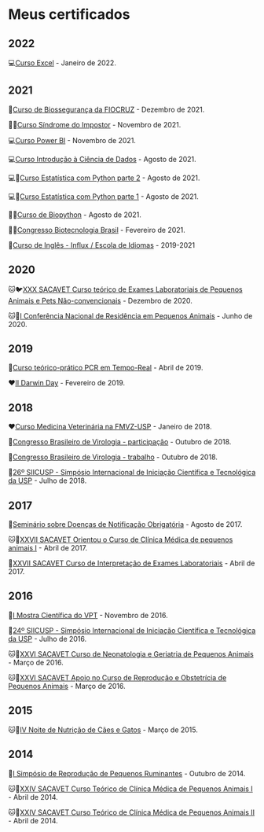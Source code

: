 # Meus certificados

## **2022**

:computer:[Curso Excel](./certificates/alura-excel-01.pdf) - Janeiro de 2022.

## **2021**

:microscope:[Curso de Biossegurança da FIOCRUZ](./certificates/biosseg-fiocruz.pdf) - Dezembro de 2021.

:ok_woman:[Curso Síndrome do Impostor](./certificates/alura-sindrome.pdf) - Novembro de 2021.

:computer:[Curso Power BI](./certificates/alura-powerbi.pdf) - Novembro de 2021.

:computer:[Curso Introdução à Ciência de Dados](./certificates/intro_DS-2021.pdf) - Agosto de 2021.

:computer::snake:[Curso Estatística com Python parte 2](./certificates/alura-estatistica-2.pdf) - Agosto de 2021.

:computer::snake:[Curso Estatística com Python parte 1](./certificates/alura-estatistica-1.pdf) - Agosto de 2021.

:sunflower::snake:[Curso de Biopython](./certificates/biopython-2021.pdf) - Agosto de 2021.

:microscope::sunflower:[Congresso Biotecnologia Brasil](./certificates/congresso-biotecnologia-2020.pdf) - Fevereiro de 2021.

:rainbow:[Curso de Inglês - Influx / Escola de Idiomas](./certificates/influx.pdf) - 2019-2021

## **2020**

:cat::bird:[XXX SACAVET Curso teórico de Exames Laboratoriais de Pequenos Animais e Pets Não-convencionais](./certificates/sacavet-2020.pdf) - Dezembro de 2020.

:cat::dog:[I Conferência Nacional de Residência em Pequenos Animais](./certificates/residencia-2020.pdf) - Junho de 2020.

## **2019**

:microscope:[Curso teórico-prático PCR em Tempo-Real](./certificates/curso-qpcr.pdf) - Abril de 2019.

:heart:[II Darwin Day](./certificates/DarwinDayII.pdf) - Fevereiro de 2019.

## **2018**

:heart:[Curso Medicina Veterinária na FMVZ-USP](./certificates/diploma.png) - Janeiro de 2018.

:microscope:[Congresso Brasileiro de Virologia - participação](./certificates/congresso-participacao.pdf) - Outubro de 2018.

:microscope:[Congresso Brasileiro de Virologia - trabalho](./certificates/congresso-participacao.pdf) - Outubro de 2018.

:microscope:[26º SIICUSP - Simpósio Internacional de Iniciação Científica e Tecnológica da USP](./certificates/SIICUSP-26-2018.pdf) - Julho de 2018.

## **2017**

:microscope:[Seminário sobre Doenças de Notificação Obrigatória](./certificates/doenca-no-2017.pdf) - Agosto de 2017.

:cat::dog:[XXVII SACAVET Orientou o Curso de Clínica Médica de pequenos animais I](./certificates/sacavet-27-cli.pdf) - Abril de 2017.

:microscope:[XXVII SACAVET Curso de Interpretação de Exames Laboratoriais](./certificates/sacavet-27-lab.pdf) - Abril de 2017.

## **2016**

:microscope:[I Mostra Científica do VPT](./certificates/mostra_cientifica-vpt.pdf) - Novembro de 2016.

:microscope:[24º SIICUSP - Simpósio Internacional de Iniciação Científica e Tecnológica da USP](./certificates/SIICUSP-24-2016.pdf) - Julho de 2016.

:cat::dog:[XXVI SACAVET Curso de Neonatologia e Geriatria de Pequenos Animais](./certificates/sacavet-26-neo.pdf) - Março de 2016.

:cat::dog:[XXVI SACAVET Apoio no Curso de Reprodução e Obstetrícia de Pequenos Animais](./certificates/sacavet-26-rep.pdf) - Março de 2016.

## **2015**

:cat::dog:[IV Noite de Nutrição de Cães e Gatos](./certificates/noite-nutricao.pdf) - Março de 2015.

## **2014**

:sheep:[I Simpósio de Reprodução de Pequenos Ruminantes](./certificates/simposio_rep.jpg) - Outubro de 2014.

:cat::dog:[XXIV SACAVET Curso Teórico de Clínica Médica de Pequenos Animais I](./certificates/sacavet-24-clinica1.pdf) - Abril de 2014.

:cat::dog:[XXIV SACAVET Curso Teórico de Clínica Médica de Pequenos Animais II](./certificates/sacavet-24-clinica2.pdf) - Abril de 2014.
